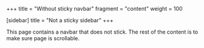+++
title = "Without sticky navbar"
fragment = "content"
weight = 100

[sidebar]
  title = "Not a sticky sidebar"
+++

This page contains a navbar that does not stick. The rest of the content is to make sure page is scrollable.
